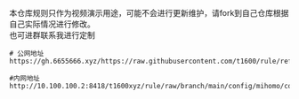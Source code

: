 本仓库规则只作为视频演示用途，可能不会进行更新维护，请fork到自己仓库根据自己实际情况进行修改。  
也可进群联系我进行定制


```
# 公网地址
https://gh.6655666.xyz/https://raw.githubusercontent.com/t1600/rule/refs/heads/main/config/mihomo/config.yaml

#内网地址
http://10.100.100.2:8418/t1600xyz/rule/raw/branch/main/config/mihomo/config.yaml
```